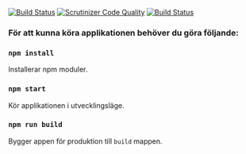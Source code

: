[![Build Status](https://travis-ci.org/theEmelie/me-react.svg?branch=master)](https://travis-ci.org/theEmelie/me-react)
[![Scrutinizer Code Quality](https://scrutinizer-ci.com/g/theEmelie/me-react/badges/quality-score.png?b=master)](https://scrutinizer-ci.com/g/theEmelie/me-react/?branch=master)
[![Build Status](https://scrutinizer-ci.com/g/theEmelie/me-react/badges/build.png?b=master)](https://scrutinizer-ci.com/g/theEmelie/me-react/build-status/master)
### För att kunna köra applikationen behöver du göra följande:

### `npm install`
Installerar npm moduler.

### `npm start`
Kör applikationen i utvecklingsläge.

### `npm run build`
Bygger appen för produktion till `build` mappen.
